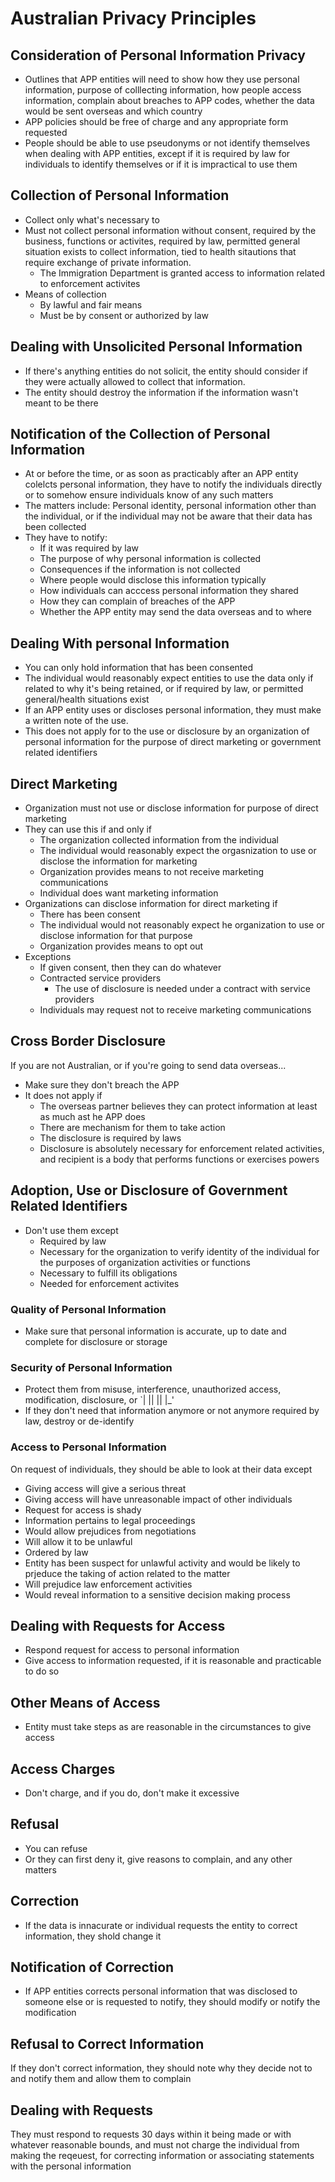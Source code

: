 
# Australian Privacy Principles
## Consideration of Personal Information Privacy
- Outlines that APP entities will need to show how they use personal information, purpose of colllecting information, how people access information, complain about breaches to APP codes, whether the data would be sent overseas and which country
- APP policies should be free of charge and any appropriate form requested
- People should be able to use pseudonyms or not identify themselves when dealing with APP entities, except if it is required by law for individuals to identify themselves or if it is impractical to use them

## Collection of Personal Information
- Collect only what's necessary to
- Must not collect personal information without consent, required by the business, functions or activites, required by law, permitted general situation exists to collect information, tied to health sitautions that require exchange of private information.
  - The Immigration Department is granted access to information related to enforcement activites
- Means of collection
  - By lawful and fair means
  - Must be by consent or authorized by law

## Dealing with Unsolicited Personal Information
- If there's anything entities do not solicit, the entity should consider if they were actually allowed to collect that information.
- The entity should destroy the information if the information wasn't meant to be there

## Notification of the Collection of Personal Information
- At or before the time, or as soon as practicably after an APP entity colelcts personal information, they have to notify the individuals directly or to somehow ensure individuals know of any such matters
- The matters include: Personal identity, personal information other than the individual, or if the individual may not be aware that their data has been collected
- They have to notify:
  - If it was required by law
  - The purpose of why personal information is collected
  - Consequences if the information is not collected
  - Where people would disclose this information typically
  - How individuals can acccess personal information they shared
  - How they can complain of breaches of the APP
  - Whether the APP entity may send the data overseas and to where

## Dealing With personal Information
- You can only hold information that has been consented
- The individual would reasonably expect entities to use the data only if related to why it's being retained, or if required by law, or permitted general/health situations exist
- If an APP entity uses or discloses personal information, they must make a written note of the use.
- This does not apply for to the use or disclosure by an organization of personal information for the purpose of direct marketing or government related identifiers

## Direct Marketing
- Organization must not use or disclose information for purpose of direct marketing
- They can use this if and only if
  - The organization collected information from the individual
  - The individual would reasonably expect the orgasnization to use or disclose the information for marketing
  - Organization provides means to not receive marketing communications
  - Individual does want marketing information
- Organizations can disclose information for direct marketing if
  - There has been consent
  - The individual would not reasonably expect he organization to use or disclose information for that purpose
  - Organization provides means to opt out
- Exceptions
  - If given consent, then they can do whatever
  - Contracted service providers
    - The use of disclosure is needed under a contract with service providers
  - Individuals may request not to receive marketing communications

## Cross Border Disclosure
If you are not Australian, or if you're going to send data overseas...

- Make sure they don't breach the APP
- It does not apply if
  - The overseas partner believes they can protect information at least as much ast he APP does
  - There are mechanism for them to take action
  - The disclosure is required by laws
  - Disclosure is absolutely necessary for enforcement related activities, and recipient is a body that performs functions or exercises powers

## Adoption, Use or Disclosure of Government Related Identifiers
- Don't use them except
  - Required by law
  - Necessary for the organization to verify identity of the individual for the purposes of organization activities or functions
  - Necessary to fulfill its obligations
  - Needed for enforcement activites

### Quality of Personal Information
- Make sure that personal information is accurate, up to date and complete for disclosure or storage

### Security of Personal Information
- Protect them from misuse, interference, unauthorized access, modification, disclosure, or `| || || |_'
- If they don't need that information anymore or not anymore required by law, destroy or de-identify

### Access to Personal Information
On request of individuals, they should be able to look at their data except

-  Giving access will give a serious threat
-  Giving access will have unreasonable impact of other individuals
-  Request for access is shady
-  Information pertains to legal proceedings
-  Would allow prejudices from negotiations
-  Will allow it to be unlawful
-  Ordered by law
-  Entity has been suspect for unlawful activity and would be likely to prjeduce the taking of action related to the matter
-  Will prejudice law enforcement activities
-  Would reveal  information to a sensitive decision making process

## Dealing with Requests for Access
- Respond request for access to personal information
- Give access to information requested, if it is reasonable and practicable to do so

## Other Means of Access
- Entity must take steps as are reasonable in the circumstances to give access

## Access Charges
- Don't charge, and if you do, don't make it excessive

## Refusal
- You can refuse
- Or they can first deny it, give reasons to complain, and any other matters

## Correction
- If the data is innacurate or individual requests the entity to correct information, they shold change it

## Notification of Correction
- If APP entities corrects personal information that was disclosed to someone else or is requested to notify, they should modify or notify the modification

## Refusal to Correct Information
If they don't correct information, they should note why they decide not to and notify them and allow them to complain

## Dealing with Requests
They must respond to requests 30 days within it being made or with whatever reasonable bounds, and must not charge the individual from making the reqeuest, for correcting information or associating statements with the personal information
